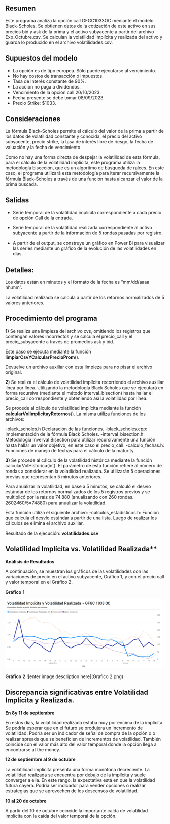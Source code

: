 






## Resumen

Este programa analiza la opción call GFGC1033OC mediante el modelo Black-Scholes. Se obtienen datos de la cotización de este activo en sus precios bid y ask de la prima y el activo subyacente a partir del archivo Exp_Octubre.csv. Se calculan la volatilidad implícita y realizada del activo y guarda lo producido en el archivo  volatilidades.csv.

## Supuestos del modelo

 - La opción es de tipo europea. Sólo puede ejecutarse al vencimiento.
 - No hay costos de transacción o impuestos.
 - Tasa de Interés constante de 90%.
  - La acción no paga a dividendos.
  - Vencimiento de la opción call 20/10/2023.
  - Fecha presente se debe tomar 08/09/2023.
  - Precio Strike: $1033.

## Consideraciones

La fórmula Black-Scholes permite el cálculo del valor de la prima a partir de los datos de volatilidad constante y conocida, el precio del activo subyacente, precio strike, la tasa de interés libre de riesgo, la fecha de valuación y la fecha de vencimiento.

Como no hay una forma directa de despejar la volatilidad de esta fórmula, para el cálculo de la volatilidad implícita, este programa utiliza la metodología bisección, que es un algoritmo de búsqueda de raíces. En este caso, el programa utilizará esta metodología para iterar recursivamente la fórmula Black-Scholes a través de una función hasta alcanzar el valor de la prima buscada.

##  Salidas

 - Serie temporal de la volatilidad implícita correspondiente a cada precio de opción Call de la entrada.
 - Serie temporal de la volatilidad realizada correspondiente al activo subyacente a partir de la información de 5 rondas pasadas por registro.

 - A partir de el output, se construye un gráfico en Power Bi para visualizar las series mediante un gráfico de la evolución de las volatilidades en días.

##  Detalles:

Los datos están en minutos y el formato de la fecha es “mm/dd/aaaa hh:mm”.

La volatilidad realizada se calcula a partir de los retornos normalizados de 5 valores anteriores.

## **Procedimiento del programa**

**1)** Se realiza una limpieza del archivo cvs, omitiendo los registros que contengan valores incorrectos y se calcula el precio_call y el precio_subyacente a través de promedios ask y bid.

Este paso se ejecuta mediante la función **limpiarCsvYCalcularPrecioProm**().

Devuelve un archivo auxiliar con esta limpieza para no pisar el archivo original.


**2)** Se realiza el cálculo de volatilidad implícita recorriendo el archivo auxiliar línea por línea. Utilizando la metodología Black Scholes que se ejecutará en forma recursiva (mediante el método interval_bisection) hasta hallar el precio_call correspondiente y obteniendo así la volatilidad por línea.

Se procede al cálculo de volatilidad implícita mediante la función **calcularVolImplicitayRetornos**(). La misma utiliza funciones de los archivos:

-black_scholes.h Declaración de las funciones.
-black_scholes.cpp: Implementación de la fórmula Black Scholes.
-interval_bisection.h: Metodología Inverval Bisection para utilizar recursivamente una función hasta hallar un valor objetivo, en este caso el precio_call.
-calculo_fechas.h: Funciones de manejo de fechas para el cálculo de la maturity.

**3)** Se procede al cálculo de la volatilidad histórica mediante la función calcularVolHistorica(int).
El parámetro de esta función refiere al número de rondas a considerar en la volatilidad realizada.
Se utilizarán 5 operaciones previas que representan 5 minutos anteriores.

Para anualizar la volatilidad, en base a 5 minutos, se calculó el desvío estándar de los retornos normalizados de los 5 registros previos y se multiplicó por la raíz de 74.880 (anualizando con 260 rondas. 260*24*60/5=74880) para anualizar la volatilidad.

Esta función utiliza el siguiente archivo:
-calculos_estadisticos.h: Función que calcula el desvío estándar a partir de una lista.
Luego de realizar los cálculos se elimina el archivo auxiliar.

Resultado de la ejecución: **volatilidades.csv**

## Volatilidad Implícita vs. Volatilidad Realizada**

******Análisis de Resultados******

A continuación, se muestran los gráficos de las volatilidades con las variaciones de precio en el activo subyacente, Gráfico 1, y con el precio call y valor temporal en el Gráfico 2.

**Gráfico** **1**

![enter image description here](https://github.com/johannabranfman/calculo_volatilidades/blob/main/Grafico%201.png)

**Gráfico** **2**
![enter image description here](Grafico 2.png)



## **Discrepancia significativas entre Volatilidad Implícita y Realizada.**

**En 8y 11 de septiembre**

En estos días, la volatilidad realizada estaba muy por encima de la implícita. Se podría esperar que en el futuro se produjera un incremento de volatilidad. Podría ser un indicador de señal de compra de la opción o o realizar spreads que se beneficien de incrementos de volatilidad. También coincide con el valor más alto del valor temporal donde la opción llega a encontrarse at the money.

**12 de septiembre al 9 de octubre**

La volatilidad implícita presenta una forma monótona decreciente. La volatilidad realizada se encuentra por debajo de la implícita y suele converger a ella. En este rango, la expectativa está en que la volatilidad futura cayera. Podría ser indicador para vender opciones o realizar estrategias que se aprovechen de los descensos de volatilidad.

**10 al 20 de octubre**

A partir del 10 de octubre coincide la importante caída de volatilidad implícita con la caída del valor temporal de la opción.
